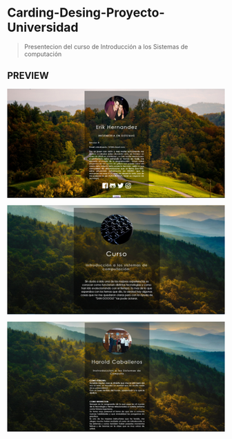 # Carding-Desing-Proyecto-Universidad
 > Presentecion del curso de  Introducción a los Sistemas de computación
 
 
## PREVIEW

![](index.png)

![](curso.png)

![](harold2.png)
 
 
